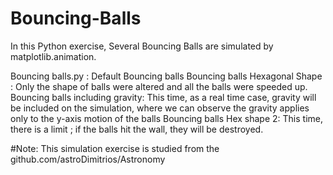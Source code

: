 # Bouncing-Balls
In this Python exercise, Several Bouncing Balls are simulated by matplotlib.animation. 

Bouncing balls.py : Default Bouncing balls 
Bouncing balls Hexagonal Shape : Only the shape of balls were altered and all the balls were speeded up.
Bouncing balls including gravity: This time, as a real time case, gravity will be included on the simulation, where we can observe the gravity applies only to the y-axis motion of the balls
Bouncing balls Hex shape 2: This time, there is a limit ; if the balls hit the wall, they will be destroyed.

#Note: This simulation exercise is studied from the github.com/astroDimitrios/Astronomy
